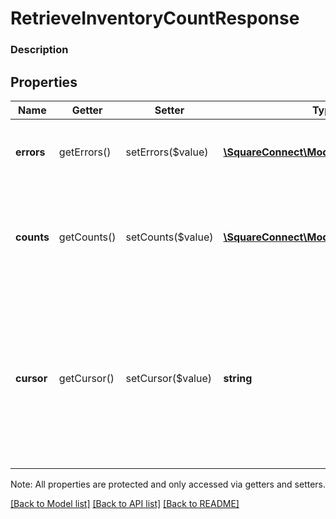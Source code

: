 # RetrieveInventoryCountResponse

### Description



## Properties
Name | Getter | Setter | Type | Description | Notes
------------ | ------------- | ------------- | ------------- | ------------- | -------------
**errors** | getErrors() | setErrors($value) | [**\SquareConnect\Model\Error[]**](Error.md) | Any errors that occurred during the request. | [optional] 
**counts** | getCounts() | setCounts($value) | [**\SquareConnect\Model\InventoryCount[]**](InventoryCount.md) | The current calculated inventory counts for the requested object and locations. | [optional] 
**cursor** | getCursor() | setCursor($value) | **string** | The pagination cursor to be used in a subsequent request. If unset, this is the final response.  See [Pagination](https://developer.squareup.com/docs/basics/api101/pagination) for more information. | [optional] 

Note: All properties are protected and only accessed via getters and setters.

[[Back to Model list]](../../README.md#documentation-for-models) [[Back to API list]](../../README.md#documentation-for-api-endpoints) [[Back to README]](../../README.md)

